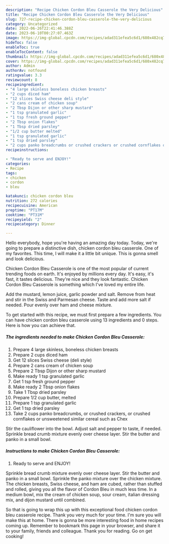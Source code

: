 ```yaml
---
description: "Recipe Chicken Cordon Bleu Casserole the Very Delicious"
title: "Recipe Chicken Cordon Bleu Casserole the Very Delicious"
slug: 727-recipe-chicken-cordon-bleu-casserole-the-very-delicious
category: Uncategorized
date: 2022-06-26T22:41:46.388Z
date: 2023-06-10T00:27:07.463Z
image: https://img-global.cpcdn.com/recipes/adad311efea5c6d1/680x482cq70/chicken-cordon-bleu-casserole-recipe-main-photo.jpg
hideToc: false
enableToc: true
enableTocContent: false
thumbnail: https://img-global.cpcdn.com/recipes/adad311efea5c6d1/680x482cq70/chicken-cordon-bleu-casserole-recipe-main-photo.jpg
cover: https://img-global.cpcdn.com/recipes/adad311efea5c6d1/680x482cq70/chicken-cordon-bleu-casserole-recipe-main-photo.jpg
author: Admin
authorAv: notfound
ratingvalue: 3.3
reviewcount: 8
recipeingredient:
- "4 large skinless boneless chicken breasts"
- "2 cups diced ham"
- "12 slices Swiss cheese deli style"
- "2 cans cream of chicken soup"
- "2 Tbsp Dijon or other sharp mustard"
- "1 tsp granulated garlic"
- "1 tsp fresh ground pepper"
- "2 Tbsp onion flakes"
- "1 Tbsp dried parsley"
- "1/2 cup butter melted"
- "1 tsp granulated garlic"
- "1 tsp dried parsley"
- "2 cups panko breadcrumbs or crushed crackers or crushed cornflakes or unsweetened similar cereal such as Chex"
recipeinstructions:

- "Ready to serve and ENJOY!"
categories:
- Recipe
tags:
- chicken
- cordon
- bleu

katakunci: chicken cordon bleu 
nutrition: 272 calories
recipecuisine: American
preptime: "PT17M"
cooktime: "PT31M"
recipeyield: "2"
recipecategory: Dinner

---
```



Hello everybody, hope you're having an amazing day today. Today, we're going to prepare a distinctive dish, chicken cordon bleu casserole. One of my favorites. This time, I will make it a little bit unique. This is gonna smell and look delicious.

Chicken Cordon Bleu Casserole is one of the most popular of current trending foods on earth. It's enjoyed by millions every day. It's easy, it's fast, it tastes delicious. They're nice and they look fantastic. Chicken Cordon Bleu Casserole is something which I've loved my entire life.

Add the mustard, lemon juice, garlic powder and salt. Remove from heat and stir in the Swiss and Parmesan cheese. Taste and add more salt if needed. Pour evenly over ham and cheese mixture.


To get started with this recipe, we must first prepare a few ingredients. You can have chicken cordon bleu casserole using 13 ingredients and 0 steps. Here is how you can achieve that.

<!--inarticleads1-->

##### The ingredients needed to make Chicken Cordon Bleu Casserole:

1. Prepare 4 large skinless, boneless chicken breasts
1. Prepare 2 cups diced ham
1. Get 12 slices Swiss cheese (deli style)
1. Prepare 2 cans cream of chicken soup
1. Prepare 2 Tbsp Dijon or other sharp mustard
1. Make ready 1 tsp granulated garlic
1. Get 1 tsp fresh ground pepper
1. Make ready 2 Tbsp onion flakes
1. Take 1 Tbsp dried parsley
1. Prepare 1/2 cup butter, melted
1. Prepare 1 tsp granulated garlic
1. Get 1 tsp dried parsley
1. Take 2 cups panko breadcrumbs, or crushed crackers, or crushed cornflakes or unsweetened similar cereal such as Chex


Stir the cauliflower into the bowl. Adjust salt and pepper to taste, if needed. Sprinkle bread crumb mixture evenly over cheese layer. Stir the butter and panko in a small bowl. 

<!--inarticleads2-->

##### Instructions to make Chicken Cordon Bleu Casserole:


1. Ready to serve and ENJOY!

Sprinkle bread crumb mixture evenly over cheese layer. Stir the butter and panko in a small bowl. Sprinkle the panko mixture over the chicken mixture. The chicken breasts, Swiss cheese, and ham are cubed, rather than stuffed and rolled, giving you all the flavor of Cordon Bleu in much less time. In a medium bowl, mix the cream of chicken soup, sour cream, italian dressing mix, and dijon mustard until combined. 

So that is going to wrap this up with this exceptional food chicken cordon bleu casserole recipe. Thank you very much for your time. I'm sure you will make this at home. There is gonna be more interesting food in home recipes coming up. Remember to bookmark this page in your browser, and share it to your family, friends and colleague. Thank you for reading. Go on get cooking!
